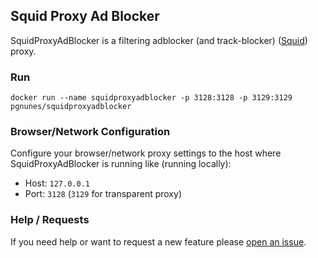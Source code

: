 ## Squid Proxy Ad Blocker
SquidProxyAdBlocker is a filtering adblocker (and track-blocker) ([Squid](http://www.squid-cache.org/ "Squid")) proxy.

### Run 
`docker run --name squidproxyadblocker -p 3128:3128 -p 3129:3129 pgnunes/squidproxyadblocker` 

### Browser/Network Configuration
Configure your browser/network proxy settings to the host where SquidProxyAdBlocker is running like (running locally):
- Host: `127.0.0.1`
- Port: `3128` (`3129` for transparent proxy)

### Help / Requests
If you need help or want to request a new feature please [open an issue](https://github.com/pgnunes/SquidProxyAdBlocker/issues).

